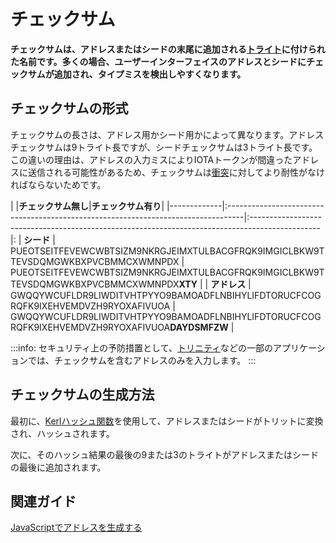 # チェックサム
<!-- # Checksums -->

**チェックサムは、アドレスまたはシードの末尾に追加される[トライト](../introduction/ternary.md)に付けられた名前です。多くの場合、ユーザーインターフェイスのアドレスとシードにチェックサムが追加され、タイプミスを検出しやすくなります。**
<!-- **A checksum is the name given to the [trytes](../introduction/ternary.md) that are appended to the end of an address or a seed. Checksums are often appended to addresses and seeds in user interfaces to help you to detect typos.** -->

## チェックサムの形式
<!-- ## Checksum format -->

チェックサムの長さは、アドレス用かシード用かによって異なります。アドレスチェックサムは9トライト長ですが、シードチェックサムは3トライト長です。この違いの理由は、アドレスの入力ミスによりIOTAトークンが間違ったアドレスに送信される可能性があるため、チェックサムは[衝突](https://en.wikipedia.org/wiki/Collision_(computer_science))に対してより耐性がなければならないためです。
<!-- The length of a checksum depends on whether it's for an address or a seed. Address checksums are 9 trytes long, whereas seed checksums are 3 trytes long. The reason for this difference is that mistyping an address can lead to sending IOTA tokens to the wrong address, so the checksum must be more resistant to [collisions](https://en.wikipedia.org/wiki/Collision_(computer_science)). -->

|             |**チェックサム無し**|**チェックサム有り**|
|-------------|:----------------------------------------------------------------------------------|:-----------------------------------------------------------------------------------------------|:
| **シード**    | PUEOTSEITFEVEWCWBTSIZM9NKRGJEIMXTULBACGFRQK9IMGICLBKW9TTEVSDQMGWKBXPVCBMMCXWMNPDX | PUEOTSEITFEVEWCWBTSIZM9NKRGJEIMXTULBACGFRQK9IMGICLBKW9TTEVSDQMGWKBXPVCBMMCXWMNPDX**XTY**       |
| **アドレス** | GWQQYWCUFLDR9LIWDITVHTPYYO9BAMOADFLNBIHYLIFDTORUCFCOGRQFK9IXEHVEMDVZH9RYOXAFIVUOA | GWQQYWCUFLDR9LIWDITVHTPYYO9BAMOADFLNBIHYLIFDTORUCFCOGRQFK9IXEHVEMDVZH9RYOXAFIVUOA**DAYDSMFZW** |

:::info:
セキュリティ上の予防措置として、[トリニティ](root://wallets/0.1/trinity/introduction/overview.md)などの一部のアプリケーションでは、チェックサムを含むアドレスのみを入力します。
:::
<!-- :::info: -->
<!-- As a security precaution, some applications such as [Trinity](root://wallets/0.1/trinity/introduction/overview.md) allow you to enter only addresses that include a checksum. -->
<!-- ::: -->

## チェックサムの生成方法
<!-- ## How checksums are generated -->

最初に、[Kerl](https://github.com/iotaledger/kerl)[ハッシュ関数](https://en.wikipedia.org/wiki/Hash_function)を使用して、アドレスまたはシードがトリットに変換され、ハッシュされます。
<!-- First, the address or the seed is converted to trits and hashed, using the [Kerl](https://github.com/iotaledger/kerl) [hash function](https://en.wikipedia.org/wiki/Hash_function). -->

次に、そのハッシュ結果の最後の9または3のトライトがアドレスまたはシードの最後に追加されます。
<!-- Then, the last 9 or 3 trytes of the resulting hash are appended to the end of the address or seed. -->

## 関連ガイド
<!-- ## Related guides -->

[JavaScriptでアドレスを生成する](root://client-libraries/0.1/how-to-guides/js/generate-an-address.md)
<!-- [Generate an address in JavaScript](root://client-libraries/0.1/how-to-guides/js/generate-an-address.md). -->
